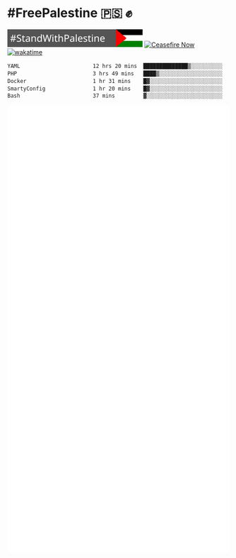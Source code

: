 # #FreePalestine 🇵🇸 ✊

[![github](https://raw.githubusercontent.com/saedyousef/StandWithPalestine/main/badges/flat/StandWithPalestine.svg)](https://github.com/saedyousef/StandWithPalestine)
[![Ceasefire Now](https://badge.techforpalestine.org/default)](https://techforpalestine.org/learn-more)
[![wakatime](https://wakatime.com/badge/user/03bf07e2-4c78-4826-8603-8922f0241061.svg)](https://wakatime.com/@03bf07e2-4c78-4826-8603-8922f0241061)
<!-- [![committers.top badge](https://user-badge.committers.top/jordan_private/saedyousef.svg)](https://user-badge.committers.top/jordan_private/saedyousef) -->

<!-- ![Profile Views](https://visitor-badge.glitch.me/badge?page_id=saedyousef.saedyousef&left_color=grey&right_color=blue&left_text=👀+Profile+Views) -->



<!-- <img src="https://github-readme-stats.vercel.app/api?username=saedyousef&show_icons=true&count_private=true" width="100%" /> --> 

<!--START_SECTION:waka-->

```txt
YAML                       12 hrs 20 mins  ██████████████▒░░░░░░░░░░   57.57 %
PHP                        3 hrs 49 mins   ████▒░░░░░░░░░░░░░░░░░░░░   17.87 %
Docker                     1 hr 31 mins    █▓░░░░░░░░░░░░░░░░░░░░░░░   07.13 %
SmartyConfig               1 hr 20 mins    █▓░░░░░░░░░░░░░░░░░░░░░░░   06.25 %
Bash                       37 mins         ▓░░░░░░░░░░░░░░░░░░░░░░░░   02.89 %
```

<!--END_SECTION:waka-->
    
<!-- ![github contribution grid snake animation](https://raw.githubusercontent.com/saedyousef/saedyousef/output/github-contribution-grid-snake.svg) -->


![Metrics](./github-metrics.svg)